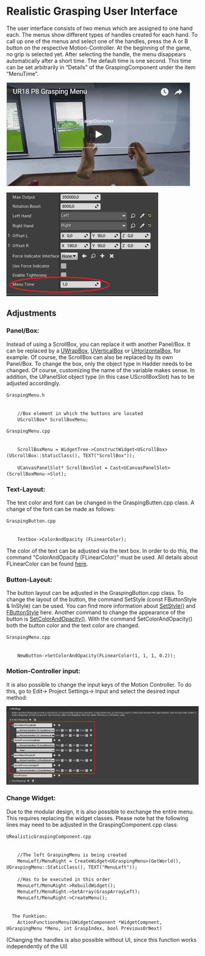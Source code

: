 # Realistic Grasping User Interface

The user interface consists of two menus which are assigned to one hand each. The menus show different types of handles created for each hand. To call up one of the menus and select one of the handles, press the A or B button on the respective Motion-Controller. At the beginning of the game, no grip is selected yet. After selecting the handle, the menu disappears automatically after a short time. The default time is one second. This time can be set arbitrarily in “Details” of the GraspingComponent under the item “MenuTime”.

[![](Img/youtube.JPG "youtubepic")](https://youtu.be/zgriCXSO_es)

![](Img/MenuTime.JPG "MenuTime")

## Adjustments

### Panel/Box:
Instead of using a ScrollBox, you can replace it with another Panel/Box.
It can be replaced by a [UWrapBox](https://api.unrealengine.com/INT/API/Runtime/UMG/Components/UWrapBox/index.html), [UVerticalBox](https://api.unrealengine.com/INT/API/Runtime/UMG/Components/UVerticalBox/index.html) or [UHorizontalBox](https://api.unrealengine.com/INT/API/Runtime/UMG/Components/UHorizontalBox/index.html), for example. Of course, the ScrollBox can also be replaced by its own Panel/Box.
To change the box, only the object type in Hadder needs to be changed. Of course, customizing the name of the variable makes sense. In addition, the UPanelSlot object type (in this case UScrollBoxSlot) has to be adjusted accordingly.


```
GraspingMenu.h

	
	//Box element in which the buttons are located
	UScrollBox* ScrollBoxMenu;
```
```
GraspingMenu.cpp

	
	ScrollBoxMenu = WidgetTree->ConstructWidget<UScrollBox>(UScrollBox::StaticClass(), TEXT("ScrollBox"));

	UCanvasPanelSlot* ScrollBoxSlot = Cast<UCanvasPanelSlot>(ScrollBoxMenu->Slot);
```

### Text-Layout:
The text color and font can be changed in the GraspingButten.cpp class.
A change of the font can be made as follows:

```
GraspingButton.cpp

	
	Textbox->ColorAndOpacity (FLinearColor);
```

The color of the text can be adjusted via the text box. In order to do this, the command "ColorAndOpacity (FLinearColor)" must be used. All details about FLinearColor can be found [here](https://api.unrealengine.com/INT/API/Runtime/Core/Math/FLinearColor/index.html).

### Button-Layout:
The button layout can be adjusted in the GraspingButton.cpp class.
To change the layout of the button, the command SetStyle (const FButtonStyle & InStyle) can be used. You can find more information about [SetStyle()](https://api.unrealengine.com/INT/API/Runtime/UMG/Components/UButton/SetStyle/index.html) and [FButtonStyle](https://api.unrealengine.com/INT/API/Runtime/SlateCore/Styling/FButtonStyle/index.html) here. Another command to change the appearance of the button is [SetColorAndOpacity()](https://api.unrealengine.com/INT/API/Runtime/UMG/Components/UButton/SetColorAndOpacity/index.html). With the command SetColorAndOpacity() both the button color and the text color are changed.

```
GraspingMenu.cpp

	
	NewButton->SetColorAndOpacity(FLinearColor(1, 1, 1, 0.2));
```

### Motion-Controller input:
It is also possible to change the input keys of the Motion Controller. To do this, go to Edit-> Project Settings-> Input and select the desired input method:

![](Img/InputMenu.JPG "InputMenu")

### Change Widget:
Due to the modular design, it is also possible to exchange the entire menu. This requires replacing the widget classes.
Please note hat the following lines may need to be adjusted in the GraspingComponent.cpp class:


```
URealisticGraspingComponent.cpp


	//The left GraspingMenu is being created
	MenuLeft/MenuRight = CreateWidget<UGraspingMenu>(GetWorld(), UGraspingMenu::StaticClass(), TEXT("MenuLeft"));
	
	//Has to be executed in this order
	MenuLeft/MenuRight->RebuildWidget();
	MenuLeft/MenuRight->SetArray(GraspArrayLeft);
	MenuLeft/MenuRight->CreateMenu();


  The Funktion:
	ActionFunctionsMenu(UWidgetComponent *WidgetCompnent, UGraspingMenu *Menu, int GraspIndex, bool PreviousOrNext)

```

(Changing the handles is also possible without UI, since this function works independently of the UI)

